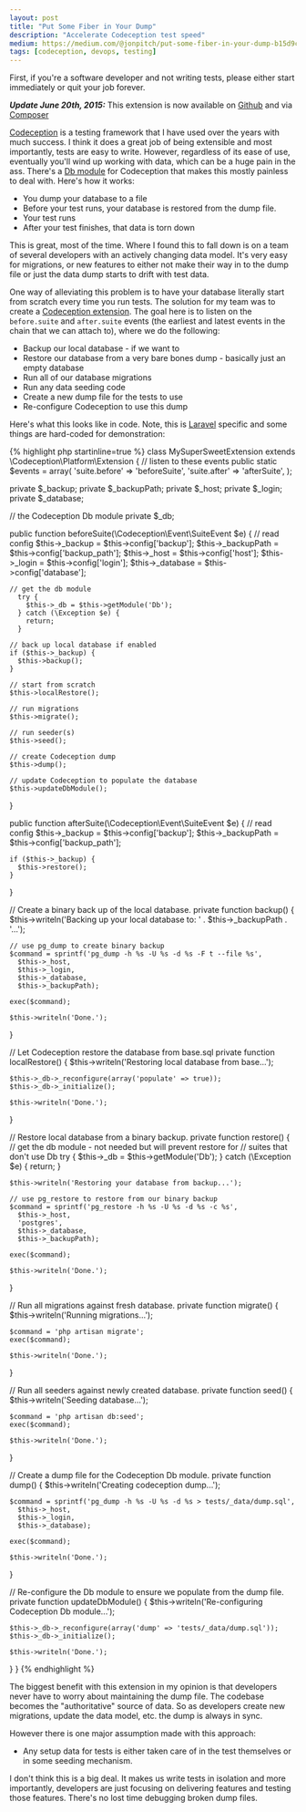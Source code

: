 ```yaml
---
layout: post
title: "Put Some Fiber in Your Dump"
description: "Accelerate Codeception test speed"
medium: https://medium.com/@jonpitch/put-some-fiber-in-your-dump-b15d9c9283fa
tags: [codeception, devops, testing]
---
```


First, if you're a software developer and not writing tests, please either start immediately or quit your job forever.

***Update June 20th, 2015:*** This extension is now available on [Github](https://www.github.com/jonpitch/laxative) and via [Composer](https://packagist.org/packages/jonpitch/laxative)

[Codeception](http://www.codeception.com) is a testing framework that I have used over the years with much success. I think it does a great job of being extensible and most importantly, tests are easy to write. However, regardless of its ease of use, eventually you'll wind up working with data, which can be a huge pain in the ass. There's a [Db module](http://codeception.com/docs/modules/Db) for Codeception that makes this mostly painless to deal with. Here's how it works:

* You dump your database to a file
* Before your test runs, your database is restored from the dump file.
* Your test runs
* After your test finishes, that data is torn down

This is great, most of the time. Where I found this to fall down is on a team of several developers with an actively changing data model. It's very easy for migrations, or new features to either not make their way in to the dump file or just the data dump starts to drift with test data.

One way of alleviating this problem is to have your database literally start from scratch every time you run tests. The solution for my team was to create a [Codeception extension](http://codeception.com/docs/08-Customization#Extension-classes). The goal here is to listen on the `before.suite` and `after.suite` events (the earliest and latest events in the chain that we can attach to), where we do the following:

* Backup our local database - if we want to
* Restore our database from a very bare bones dump - basically just an empty database
* Run all of our database migrations
* Run any data seeding code
* Create a new dump file for the tests to use
* Re-configure Codeception to use this dump

Here's what this looks like in code. Note, this is [Laravel](http://laravel.com/) specific and some things are hard-coded for demonstration:

{% highlight php startinline=true %}
class MySuperSweetExtension extends \Codeception\Platform\Extension
{
  // listen to these events
  public static $events = array(
    'suite.before' => 'beforeSuite',
    'suite.after' => 'afterSuite',
  );

  private $_backup;
  private $_backupPath;
  private $_host;
  private $_login;
  private $_database;

  // the Codeception Db module
  private $_db;

  public function beforeSuite(\Codeception\Event\SuiteEvent $e)
  {
    // read config
    $this->_backup = $this->config['backup'];
    $this->_backupPath = $this->config['backup_path'];
    $this->_host = $this->config['host'];
    $this->_login = $this->config['login'];
    $this->_database = $this->config['database'];

    // get the db module
      try {
        $this->_db = $this->getModule('Db');
      } catch (\Exception $e) {
        return;
      }

    // back up local database if enabled
    if ($this->_backup) {
      $this->backup();
    }

    // start from scratch
    $this->localRestore();

    // run migrations
    $this->migrate();

    // run seeder(s)
    $this->seed();

    // create Codeception dump
    $this->dump();

    // update Codeception to populate the database
    $this->updateDbModule();
  }

  public function afterSuite(\Codeception\Event\SuiteEvent $e)
  {
    // read config
    $this->_backup = $this->config['backup'];
    $this->_backupPath = $this->config['backup_path'];

    if ($this->_backup) {
      $this->restore();
    }
  }

  // Create a binary back up of the local database.
  private function backup()
  {
    $this->writeln('Backing up your local database to: ' . $this->_backupPath . '...');

    // use pg_dump to create binary backup
    $command = sprintf('pg_dump -h %s -U %s -d %s -F t --file %s',
      $this->_host,
      $this->_login,
      $this->_database,
      $this->_backupPath);

    exec($command);

    $this->writeln('Done.');
  }

  // Let Codeception restore the database from base.sql
  private function localRestore()
  {
    $this->writeln('Restoring local database from base...');

    $this->_db->_reconfigure(array('populate' => true));
    $this->_db->_initialize();

    $this->writeln('Done.');
  }

  // Restore local database from a binary backup.
  private function restore()
  {
    // get the db module - not needed but will prevent restore for
    // suites that don't use Db
      try {
        $this->_db = $this->getModule('Db');
      } catch (\Exception $e) {
        return;
      }

    $this->writeln('Restoring your database from backup...');

    // use pg_restore to restore from our binary backup
    $command = sprintf('pg_restore -h %s -U %s -d %s -c %s',
      $this->_host,
      'postgres',
      $this->_database,
      $this->_backupPath);

    exec($command);

    $this->writeln('Done.');
  }

  // Run all migrations against fresh database.
  private function migrate()
  {
    $this->writeln('Running migrations...');

    $command = 'php artisan migrate';
    exec($command);

    $this->writeln('Done.');
  }

  // Run all seeders against newly created database.
  private function seed()
  {
    $this->writeln('Seeding database...');

    $command = 'php artisan db:seed';
    exec($command);

    $this->writeln('Done.');
  }

  // Create a dump file for the Codeception Db module.
  private function dump()
  {
    $this->writeln('Creating codeception dump...');

    $command = sprintf('pg_dump -h %s -U %s -d %s > tests/_data/dump.sql',
      $this->_host,
      $this->_login,
      $this->_database);

    exec($command);

    $this->writeln('Done.');
  }

  // Re-configure the Db module to ensure we populate from the dump file.
  private function updateDbModule()
  {
    $this->writeln('Re-configuring Codeception Db module...');

    $this->_db->_reconfigure(array('dump' => 'tests/_data/dump.sql'));
    $this->_db->_initialize();

    $this->writeln('Done.');
  }
}
{% endhighlight %}

The biggest benefit with this extension in my opinion is that developers never have to worry about maintaining the dump file. The codebase becomes the "authoritative" source of data. So as developers create new migrations, update the data model, etc. the dump is always in sync.

However there is one major assumption made with this approach:

* Any setup data for tests is either taken care of in the test themselves or in some seeding mechanism.

I don't think this is a big deal. It makes us write tests in isolation and more importantly, developers are just focusing on delivering features and testing those features. There's no lost time debugging broken dump files.

